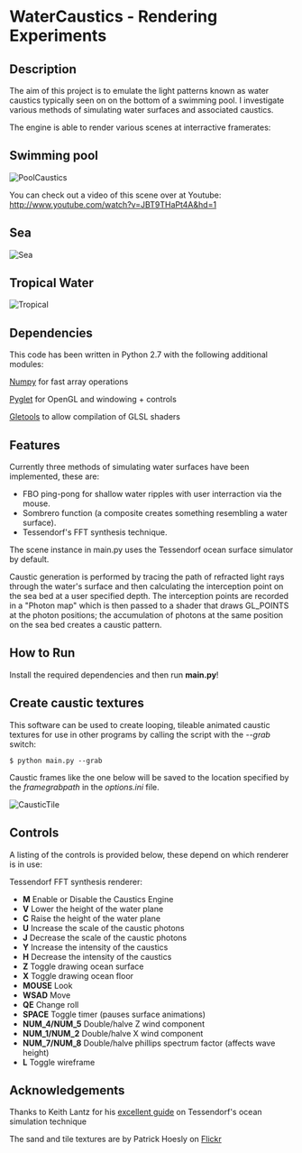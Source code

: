 WaterCaustics - Rendering Experiments
==============================

Description
-----------

The aim of this project is to emulate the light patterns known as water caustics
typically seen on on the bottom of a swimming pool. I investigate various
methods of simulating water surfaces and associated caustics.

The engine is able to render various scenes at interractive framerates:

Swimming pool
-------------

![PoolCaustics](http://www.bytebash.com/files/caustics/swimmingPoolPreview.png "Pool Caustics")

You can check out a video of this scene over at Youtube: http://www.youtube.com/watch?v=JBT9THaPt4A&hd=1

Sea
-------------

![Sea](http://www.bytebash.com/files/caustics/seaPreview.png "Sea")

Tropical Water
--------------

![Tropical](http://www.bytebash.com/files/caustics/tropicalPreview.png "Tropical Caustics")

Dependencies
------------

This code has been written in Python 2.7 with the following additional modules:

[Numpy](http://numpy.scipy.org/ "Numpy") for fast array operations

[Pyglet](http://www.pyglet.org/ "Pyglet") for OpenGL and windowing + controls

[Gletools](http://codeflow.org/entries/2009/jul/31/gletools-advanced-pyglet-utilities/ "Gletools") to allow compilation of GLSL shaders

Features
--------

Currently three methods of simulating water surfaces have been implemented,
these are:

+ FBO ping-pong for shallow water ripples with user interraction via the mouse.
+ Sombrero function (a composite creates something resembling a water surface).
+ Tessendorf's FFT synthesis technique.

The scene instance in main.py uses the Tessendorf ocean surface simulator by
default.

Caustic generation is performed by tracing the path of refracted light rays
through the water's surface and then calculating the interception point on the
sea bed at a user specified depth. The interception points are recorded in a
"Photon map" which is then passed to a shader that draws GL_POINTS at the photon
positions; the accumulation of photons at the same position on the sea bed
creates a caustic pattern.

How to Run
----------

Install the required dependencies and then run **main.py**!

Create caustic textures
-----------------------

This software can be used to create looping, tileable animated caustic textures
for use in other programs by calling the script with the *--grab* switch:
```
$ python main.py --grab
```
Caustic frames like the one below will be saved to the location specified by the *framegrabpath* in the *options.ini* file.

![CausticTile](http://bytebash.com/files/caustic.png "Caustic Tile")

Controls
--------

A listing of the controls is provided below, these depend on which renderer is
in use:

Tessendorf FFT synthesis renderer:

+   **M** Enable or Disable the Caustics Engine
+   **V** Lower the height of the water plane
+   **C** Raise the height of the water plane
+   **U** Increase the scale of the caustic photons
+   **J** Decrease the scale of the caustic photons
+   **Y** Increase the intensity of the caustics
+   **H** Decrease the intensity of the caustics
+   **Z** Toggle drawing ocean surface
+   **X** Toggle drawing ocean floor
+   **MOUSE** Look
+   **WSAD**  Move
+   **QE**    Change roll
+   **SPACE** Toggle timer (pauses surface animations)
+   **NUM_4/NUM_5** Double/halve Z wind component
+   **NUM_1/NUM_2** Double/halve X wind component
+   **NUM_7/NUM_8** Double/halve phillips spectrum factor (affects wave height)
+   **L** Toggle wireframe

Acknowledgements
----------------

Thanks to Keith Lantz for his [excellent guide](http://www.keithlantz.net/2011/10/ocean-simulation-part-one-using-the-discrete-fourier-transform/ "Ocean Simulation")
on Tessendorf's ocean simulation technique

The sand and tile textures are by Patrick Hoesly on [Flickr](http://www.flickr.com/photos/zooboing/ "Zooboing") 
